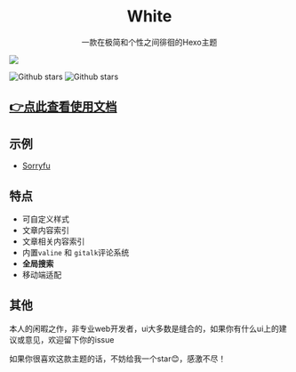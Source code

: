 # <div align="center">White</div>

<p align="center">
一款在极简和个性之间徘徊的Hexo主题
</p>

![](https://cdn.jsdelivr.net/gh/fushaolei/img2/20200726101450.png)

![Github stars](https://img.shields.io/github/stars/FuShaoLei/hexo-theme-white.svg)
![Github stars](https://img.shields.io/github/forks/FuShaoLei/hexo-theme-white.svg)
## [👉点此查看使用文档](https://github.com/FuShaoLei/hexo-theme-white/wiki/0.-%E5%89%8D%E8%A8%80)

## 示例
- [Sorryfu](https://sorryfu.top/)

## 特点

- 可自定义样式
- 文章内容索引
- 文章相关内容索引
- 内置`valine` 和 `gitalk`评论系统
- **全局搜索**
- 移动端适配

## 其他
本人的闲暇之作，非专业web开发者，ui大多数是缝合的，如果你有什么ui上的建议或意见，欢迎留下你的issue

如果你很喜欢这款主题的话，不妨给我一个star😊，感激不尽！
